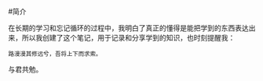 #简介

在长期的学习和忘记循环的过程中，我明白了真正的懂得是能把学到的东西表达出来，所以我创建了这个笔记，用于记录和分享学到的知识，也时刻提醒我：

```
路漫漫其修远兮，吾将上下而求索。
```

与君共勉。


